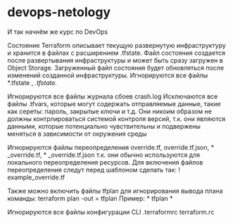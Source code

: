 # devops-netology
И так начнём же курс по DevOps

Состояние Terraform описывает текущую развернутую инфраструктуру и хранится в файлах с расширением .tfstate. Файл состояния создается после развертывания инфраструктуры и может быть сразу загружен в Object Storage. Загруженный файл состояния будет обновляться после изменений созданной инфраструктуры.
Игнорируются все файлы *.tfstate , *.tfstate.*

Игнорируются все файлы журнала сбоев crash.log
Исключаются все файлы .tfvars, которые могут содержать отправляемые данные, такие как сереты: пароль, закрытые ключи и т.д. Они никоим образом не должны контрлироваться системой контроля версий, т.к. они являются данными, которые потенциально чувствительны и подвержены меняться в зависимости от окружения среды

Игнорируются файлы переопределения override.tf, override.tf.json, * _override.tf, * _override.tf.json т.к. они обычно используются для локального переопределения ресурсов.
Для включения файлов переопределения следут перед шаблоном сделать так:
! example_override.tf

Также можно включить файлы tfplan для игнорирования вывода плана команды: terraform plan -out = tfplan
Пример: * tfplan *


Игнорируются все файлы конфигурации CLI .terraformrc terraform.rc


